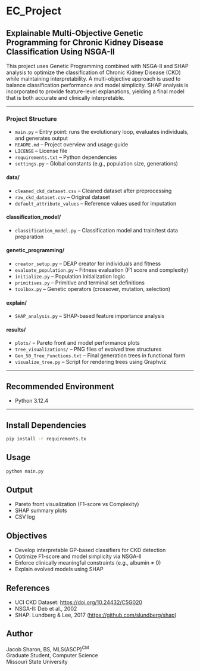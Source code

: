 # EC_Project

## Explainable Multi-Objective Genetic Programming for Chronic Kidney Disease Classification Using NSGA-II

This project uses Genetic Programming combined with NSGA-II and SHAP analysis to optimize the classification of Chronic Kidney Disease (CKD) while maintaining interpretability. A multi-objective approach is used to balance classification performance and model simplicity. SHAP analysis is incorporated to provide feature-level explanations, yielding a final model that is both accurate and clinically interpretable.

---

### Project Structure

- `main.py` – Entry point: runs the evolutionary loop, evaluates individuals, and generates output
- `README.md` – Project overview and usage guide
- `LICENSE` – License file
- `requirements.txt` – Python dependencies
- `settings.py` – Global constants (e.g., population size, generations)

#### data/
- `cleaned_ckd_dataset.csv` – Cleaned dataset after preprocessing
- `raw_ckd_dataset.csv` – Original dataset
- `default_attribute_values` – Reference values used for imputation

#### classification_model/
- `classification_model.py` – Classification model and train/test data preparation

#### genetic_programming/
- `creator_setup.py` – DEAP creator for individuals and fitness
- `evaluate_population.py` – Fitness evaluation (F1 score and complexity)
- `initialize.py` – Population initialization logic
- `primitives.py` – Primitive and terminal set definitions
- `toolbox.py` – Genetic operators (crossover, mutation, selection)

#### explain/
- `SHAP_analysis.py` – SHAP-based feature importance analysis

#### results/
- `plots/` – Pareto front and model performance plots
- `tree_visualizations/` – PNG files of evolved tree structures
- `Gen_50_Tree_Functions.txt` – Final generation trees in functional form
- `visualize_tree.py` – Script for rendering trees using Graphviz

---

## Recommended Environment

- Python 3.12.4

---

## Install Dependencies

```bash
pip install -r requirements.tx
```

## Usage
```bash
python main.py
```

## Output
- Pareto front visualization (F1-score vs Complexity)
- SHAP summary plots
- CSV log

## Objectives 
- Develop interpretable GP-based classifiers for CKD detection
- Optimize F1-score and model simplicity via NSGA-II
- Enforce clinically meaningful constraints (e.g., albumin ≠ 0)
- Explain evolved models using SHAP

## References
- UCI CKD Dataset: https://doi.org/10.24432/C5G020
- NSGA-II: Deb et al., 2002
- SHAP: Lundberg & Lee, 2017 (https://github.com/slundberg/shap)

## Author
Jacob Sharon, BS, MLS(ASCP)<sup>CM</sup>  
Graduate Student, Computer Science  
Missouri State University
